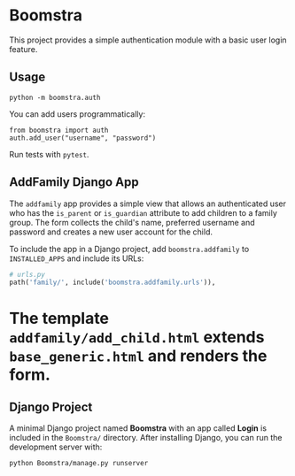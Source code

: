 # Boomstra

This project provides a simple authentication module with a basic user login feature.

## Usage

```
python -m boomstra.auth
```

You can add users programmatically:

```
from boomstra import auth
auth.add_user("username", "password")
```

Run tests with `pytest`.


## AddFamily Django App

The `addfamily` app provides a simple view that allows an authenticated user who
has the `is_parent` or `is_guardian` attribute to add children to a family
group. The form collects the child's name, preferred username and password and
creates a new user account for the child.

To include the app in a Django project, add `boomstra.addfamily` to
`INSTALLED_APPS` and include its URLs:

```python
# urls.py
path('family/', include('boomstra.addfamily.urls')),
```

The template `addfamily/add_child.html` extends `base_generic.html` and renders
the form.
=======
## Django Project

A minimal Django project named **Boomstra** with an app called **Login** is included in the `Boomstra/` directory. After installing Django, you can run the development server with:

```bash
python Boomstra/manage.py runserver
```
